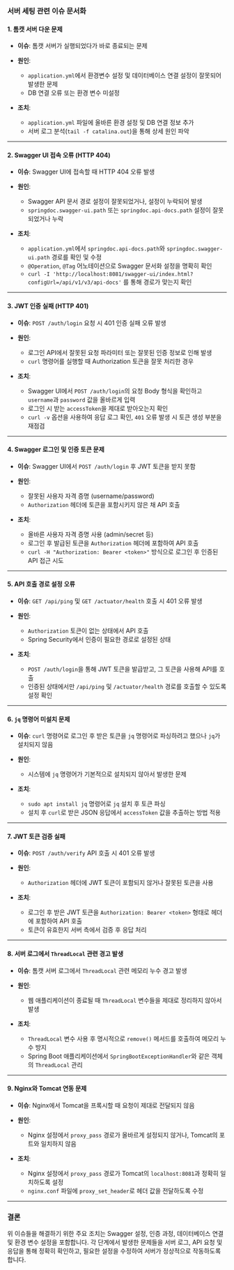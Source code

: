 ### 서버 세팅 관련 이슈 문서화

#### 1. **톰캣 서버 다운 문제**

* **이슈**: 톰캣 서버가 실행되었다가 바로 종료되는 문제
* **원인**:

  * `application.yml`에서 환경변수 설정 및 데이터베이스 연결 설정이 잘못되어 발생한 문제
  * DB 연결 오류 또는 환경 변수 미설정
* **조치**:

  * `application.yml` 파일에 올바른 환경 설정 및 DB 연결 정보 추가
  * 서버 로그 분석(`tail -f catalina.out`)을 통해 상세 원인 파악

---

#### 2. **Swagger UI 접속 오류 (HTTP 404)**

* **이슈**: Swagger UI에 접속할 때 HTTP 404 오류 발생
* **원인**:

  * Swagger API 문서 경로 설정이 잘못되었거나, 설정이 누락되어 발생
  * `springdoc.swagger-ui.path` 또는 `springdoc.api-docs.path` 설정이 잘못되었거나 누락
* **조치**:

  * `application.yml`에서 `springdoc.api-docs.path`와 `springdoc.swagger-ui.path` 경로를 확인 및 수정
  * `@Operation`, `@Tag` 어노테이션으로 Swagger 문서화 설정을 명확히 확인
  * `curl -I 'http://localhost:8081/swagger-ui/index.html?configUrl=/api/v1/v3/api-docs'` 를 통해 경로가 맞는지 확인

---

#### 3. **JWT 인증 실패 (HTTP 401)**

* **이슈**: `POST /auth/login` 요청 시 401 인증 실패 오류 발생
* **원인**:

  * 로그인 API에서 잘못된 요청 파라미터 또는 잘못된 인증 정보로 인해 발생
  * `curl` 명령어를 실행할 때 Authorization 토큰을 잘못 처리한 경우
* **조치**:

  * Swagger UI에서 `POST /auth/login`의 요청 Body 형식을 확인하고 `username`과 `password` 값을 올바르게 입력
  * 로그인 시 받는 `accessToken`을 제대로 받아오는지 확인
  * `curl -v` 옵션을 사용하여 응답 로그 확인, `401` 오류 발생 시 토큰 생성 부분을 재점검

---

#### 4. **Swagger 로그인 및 인증 토큰 문제**

* **이슈**: Swagger UI에서 `POST /auth/login` 후 JWT 토큰을 받지 못함
* **원인**:

  * 잘못된 사용자 자격 증명 (username/password)
  * `Authorization` 헤더에 토큰을 포함시키지 않은 채 API 호출
* **조치**:

  * 올바른 사용자 자격 증명 사용 (admin/secret 등)
  * 로그인 후 발급된 토큰을 `Authorization` 헤더에 포함하여 API 호출
  * `curl -H "Authorization: Bearer <token>"` 방식으로 로그인 후 인증된 API 접근 시도

---

#### 5. **API 호출 경로 설정 오류**

* **이슈**: `GET /api/ping` 및 `GET /actuator/health` 호출 시 401 오류 발생
* **원인**:

  * `Authorization` 토큰이 없는 상태에서 API 호출
  * Spring Security에서 인증이 필요한 경로로 설정된 상태
* **조치**:

  * `POST /auth/login`을 통해 JWT 토큰을 발급받고, 그 토큰을 사용해 API를 호출
  * 인증된 상태에서만 `/api/ping` 및 `/actuator/health` 경로를 호출할 수 있도록 설정 확인

---

#### 6. **`jq` 명령어 미설치 문제**

* **이슈**: `curl` 명령어로 로그인 후 받은 토큰을 `jq` 명령어로 파싱하려고 했으나 `jq`가 설치되지 않음
* **원인**:

  * 시스템에 `jq` 명령어가 기본적으로 설치되지 않아서 발생한 문제
* **조치**:

  * `sudo apt install jq` 명령어로 `jq` 설치 후 토큰 파싱
  * 설치 후 `curl`로 받은 JSON 응답에서 `accessToken` 값을 추출하는 방법 적용

---

#### 7. **JWT 토큰 검증 실패**

* **이슈**: `POST /auth/verify` API 호출 시 401 오류 발생
* **원인**:

  * `Authorization` 헤더에 JWT 토큰이 포함되지 않거나 잘못된 토큰을 사용
* **조치**:

  * 로그인 후 받은 JWT 토큰을 `Authorization: Bearer <token>` 형태로 헤더에 포함하여 API 호출
  * 토큰이 유효한지 서버 측에서 검증 후 응답 처리

---

#### 8. **서버 로그에서 `ThreadLocal` 관련 경고 발생**

* **이슈**: 톰캣 서버 로그에서 `ThreadLocal` 관련 메모리 누수 경고 발생
* **원인**:

  * 웹 애플리케이션이 종료될 때 `ThreadLocal` 변수들을 제대로 정리하지 않아서 발생
* **조치**:

  * `ThreadLocal` 변수 사용 후 명시적으로 `remove()` 메서드를 호출하여 메모리 누수 방지
  * Spring Boot 애플리케이션에서 `SpringBootExceptionHandler`와 같은 객체의 `ThreadLocal` 관리

---

#### 9. **Nginx와 Tomcat 연동 문제**

* **이슈**: Nginx에서 Tomcat을 프록시할 때 요청이 제대로 전달되지 않음
* **원인**:

  * Nginx 설정에서 `proxy_pass` 경로가 올바르게 설정되지 않거나, Tomcat의 포트와 일치하지 않음
* **조치**:

  * Nginx 설정에서 `proxy_pass` 경로가 Tomcat의 `localhost:8081`과 정확히 일치하도록 설정
  * `nginx.conf` 파일에 `proxy_set_header`로 헤더 값을 전달하도록 수정

---
### 결론

위 이슈들을 해결하기 위한 주요 조치는 Swagger 설정, 인증 과정, 데이터베이스 연결 및 환경 변수 설정을 포함합니다. 각 단계에서 발생한 문제들을 서버 로그, API 요청 및 응답을 통해 정확히 확인하고, 필요한 설정을 수정하여 서버가 정상적으로 작동하도록 합니다.
